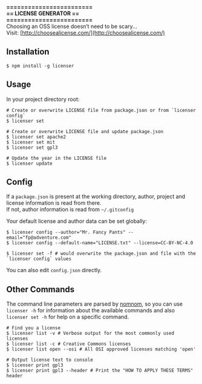 **========================  
== LICENSE GENERATOR ==  
========================**  
Choosing an OSS license doesn’t need to be scary...  
Visit: [http://choosealicense.com/](http://choosealicense.com/)

## Installation
```
$ npm install -g licenser
```

## Usage
In your project directory root:
```
# Create or overwrite LICENSE file from package.json or from `licenser config`
$ licenser set

# Create or overwrite LICENSE file and update package.json
$ licenser set apache2
$ licenser set mit
$ licenser set gpl3

# Update the year in the LICENSE file
$ licenser update
```

## Config
If a `package.json` is present at the working directory, author,
project and license information is read from there.  
If not, author information is read from `~/.gitconfig`

Your default license and author data can be set globally:
```
$ licenser config --author="Mr. Fancy Pants" --email="fp@adventure.com"
$ licenser config --default-name="LICENSE.txt" --license=CC-BY-NC-4.0

$ licenser set -f # would overwrite the package.json and file with the `licenser config` values
```
You can also edit `config.json` directly.


## Other Commands
The command line parameters are parsed by [nomnom](https://github.com/harthur/nomnom), so you can use
`licenser -h` for information about the available commands and also
`licenser set -h` for help on a specific command.

```
# Find you a license
$ licenser list -v # Verbose output for the most commonly used licenses
$ licenser list -c # Creative Commons licenses
$ licenser list open --osi # All OSI approved licenses matching 'open'

# Output license text to console
$ licenser print gpl3
$ licenser print gpl3 --header # Print the "HOW TO APPLY THESE TERMS" header
```